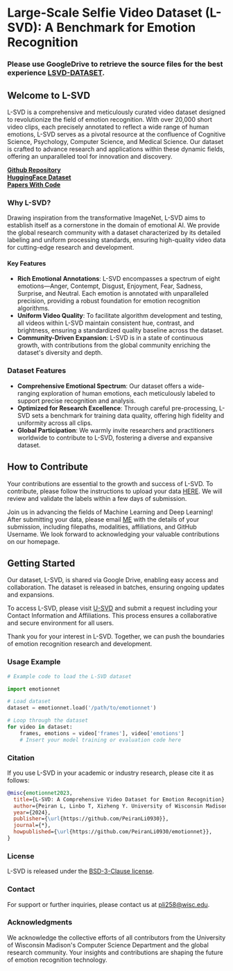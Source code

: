 # Large-Scale Selfie Video Dataset (L-SVD): A Benchmark for Emotion Recognition

### Please use GoogleDrive to retrieve the source files for the best experience [LSVD-DATASET](https://drive.google.com/drive/folders/1alXjtSisiDHY3akoReIU6V2AzbvW0rau?usp=sharing). 



## Welcome to L-SVD

L-SVD is a comprehensive and meticulously curated video dataset designed to revolutionize the field of emotion recognition. With over 20,000 short video clips, each precisely annotated to reflect a wide range of human emotions, L-SVD serves as a pivotal resource at the confluence of Cognitive Science, Psychology, Computer Science, and Medical Science. Our dataset is crafted to advance research and applications within these dynamic fields, offering an unparalleled tool for innovation and discovery.

**[Github Repository](https://github.com/PeiranLi0930/L-SVD)** <br/>  **[HuggingFace Dataset](https://huggingface.co/datasets/peiranli0930/L-SVD)** <br/> **[Papers With Code](https://paperswithcode.com/dataset/l-svd)**

### Why L-SVD?

Drawing inspiration from the transformative ImageNet, L-SVD aims to establish itself as a cornerstone in the domain of emotional AI. We provide the global research community with a dataset characterized by its detailed labeling and uniform processing standards, ensuring high-quality video data for cutting-edge research and development.

#### Key Features 
- **Rich Emotional Annotations**: L-SVD encompasses a spectrum of eight emotions—Anger, Contempt, Disgust, Enjoyment, Fear, Sadness, Surprise, and Neutral. Each emotion is annotated with unparalleled precision, providing a robust foundation for emotion recognition algorithms.
- **Uniform Video Quality**: To facilitate algorithm development and testing, all videos within L-SVD maintain consistent hue, contrast, and brightness, ensuring a standardized quality baseline across the dataset.
- **Community-Driven Expansion**: L-SVD is in a state of continuous growth, with contributions from the global community enriching the dataset's diversity and depth.

### Dataset Features

- **Comprehensive Emotional Spectrum**: Our dataset offers a wide-ranging exploration of human emotions, each meticulously labeled to support precise recognition and analysis.
- **Optimized for Research Excellence**: Through careful pre-processing, L-SVD sets a benchmark for training data quality, offering high fidelity and uniformity across all clips.
- **Global Participation**: We warmly invite researchers and practitioners worldwide to contribute to L-SVD, fostering a diverse and expansive dataset.

## How to Contribute

Your contributions are essential to the growth and success of L-SVD. To contribute, please follow the instructions to upload your data [HERE](https://drive.google.com/drive/folders/1s-Ar6O2g-IYYXheRkO01FHiuGykjSeX6?usp=sharing). We will review and validate the labels within a few days of submission.

Join us in advancing the fields of Machine Learning and Deep Learning! After submitting your data, please email [ME](mailto:pli258@wisc.edu) with the details of your submission, including filepaths, modalities, affiliations, and GitHub Username. We look forward to acknowledging your valuable contributions on our homepage.  

## Getting Started

Our dataset, L-SVD, is shared via Google Drive, enabling easy access and collaboration. The dataset is released in batches, ensuring ongoing updates and expansions.

To access L-SVD, please visit [U-SVD](https://drive.google.com/drive/folders/1alXjtSisiDHY3akoReIU6V2AzbvW0rau?usp=sharing) and submit a request including your Contact Information and Affiliations. This process ensures a collaborative and secure environment for all users.

Thank you for your interest in L-SVD. Together, we can push the boundaries of emotion recognition research and development.

### Usage Example

```python
# Example code to load the L-SVD dataset

import emotionnet

# Load dataset
dataset = emotionnet.load('/path/to/emotionnet')

# Loop through the dataset
for video in dataset:
    frames, emotions = video['frames'], video['emotions']
    # Insert your model training or evaluation code here
```


### Citation
If you use L-SVD in your academic or industry research, please cite it as follows:

```bibtex
@misc{emotionnet2023,
  title={L-SVD: A Comprehensive Video Dataset for Emotion Recognition},
  author={Peiran L, Linbo T, Xizheng Y. University of Wisconsin Madison},
  year={2024},
  publisher={\url{https://github.com/PeiranLi0930}},
  journal={*},
  howpublished={\url{https://github.com/PeiranLi0930/emotionnet}},
}
```

### License
L-SVD is released under the [BSD-3-Clause license](LICENSE).

### Contact
For support or further inquiries, please contact us at [pli258@wisc.edu](mailto:pli258@wisc.edu).

### Acknowledgments
We acknowledge the collective efforts of all contributors from the University of Wisconsin Madison's Computer Science Department and the global research community. Your insights and contributions are shaping the future of emotion recognition technology.
